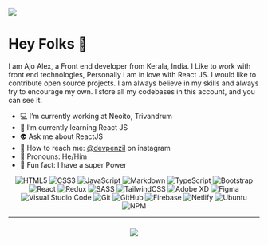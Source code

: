 ![](https://komarev.com/ghpvc/?username=devpenzil&style=flat-square&color=blueviolet)

# Hey Folks 👋

I am Ajo Alex, a Front end developer from Kerala, India. I Like to work with front end technologies, Personally i am in love with React JS. I would like to contribute open source projects. I am always believe in my skills and always try to encourage my own. I store all my codebases in this account, and you can see it.

- 💻 I’m currently working at Neoito, Trivandrum
- 📖 I’m currently learning React JS
- 👽 Ask me about ReactJS
- 📱 How to reach me: [@devpenzil](https://www.instagram.com/devpenzil/) on instagram
- 👦 Pronouns: He/Him
- 🤣 Fun fact: I have a super Power

<div align="center">
<p align="center"> 
 
![HTML5](https://img.shields.io/badge/html5-%23E34F26.svg?style=for-the-badge&logo=html5&logoColor=white)
![CSS3](https://img.shields.io/badge/css3-%231572B6.svg?style=for-the-badge&logo=css3&logoColor=white)
![JavaScript](https://img.shields.io/badge/javascript-%23323330.svg?style=for-the-badge&logo=javascript&logoColor=%23F7DF1E)
![Markdown](https://img.shields.io/badge/markdown-%23000000.svg?style=for-the-badge&logo=markdown&logoColor=white)
![TypeScript](https://img.shields.io/badge/typescript-%23007ACC.svg?style=for-the-badge&logo=typescript&logoColor=white)
![Bootstrap](https://img.shields.io/badge/bootstrap-%23563D7C.svg?style=for-the-badge&logo=bootstrap&logoColor=white)
![React](https://img.shields.io/badge/react-%2320232a.svg?style=for-the-badge&logo=react&logoColor=%2361DAFB)
![Redux](https://img.shields.io/badge/redux-%23593d88.svg?style=for-the-badge&logo=redux&logoColor=white)
![SASS](https://img.shields.io/badge/SASS-hotpink.svg?style=for-the-badge&logo=SASS&logoColor=white)
![TailwindCSS](https://img.shields.io/badge/tailwindcss-%2338B2AC.svg?style=for-the-badge&logo=tailwind-css&logoColor=white)
![Adobe XD](https://img.shields.io/badge/Adobe%20XD-470137?style=for-the-badge&logo=Adobe%20XD&logoColor=#FF61F6)
![Figma](https://img.shields.io/badge/figma-%23F24E1E.svg?style=for-the-badge&logo=figma&logoColor=white)
![Visual Studio Code](https://img.shields.io/badge/Visual%20Studio%20Code-0078d7.svg?style=for-the-badge&logo=visual-studio-code&logoColor=white)
![Git](https://img.shields.io/badge/git-%23F05033.svg?style=for-the-badge&logo=git&logoColor=white)
![GitHub](https://img.shields.io/badge/github-%23121011.svg?style=for-the-badge&logo=github&logoColor=white)
![Firebase](https://img.shields.io/badge/firebase-%23039BE5.svg?style=for-the-badge&logo=firebase)
![Netlify](https://img.shields.io/badge/netlify-%23000000.svg?style=for-the-badge&logo=netlify&logoColor=#00C7B7)
![Ubuntu](https://img.shields.io/badge/Ubuntu-E95420?style=for-the-badge&logo=ubuntu&logoColor=white)
![NPM](https://img.shields.io/badge/NPM-%23000000.svg?style=for-the-badge&logo=npm&logoColor=white)
</p>
</div>
<hr />


<div align="center">
    <a href="https://github.com/devpenzil">
  <img align="center" style="margin:0.5rem" src="https://github-readme-stats.vercel.app/api/top-langs/?username=devpenzil&hide=css,html&theme=radical&layout=compact "/>
</a>
</div>

